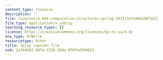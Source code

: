 ```yaml
---
content_type: resource
description: ''
file: /courses/6-004-computation-structures-spring-2017/2a744b62687a233b2b0a9f87ed309623_B7F6vh_plHw.srt
file_type: application/x-subrip
learning_resource_types: []
license: https://creativecommons.org/licenses/by-nc-sa/4.0/
ocw_type: OCWFile
resourcetype: Other
title: 3play caption file
uid: 2a744b62-687a-233b-2b0a-9f87ed309623
---
```

